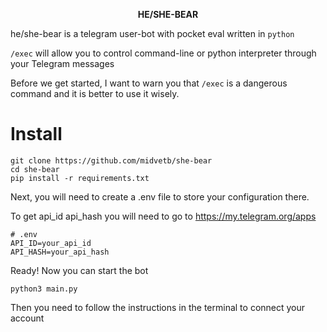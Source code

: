 <p align="center"><strong>HE/SHE-BEAR</strong></p>

he/she-bear is a telegram user-bot with pocket eval written in `python`

`/exec` will allow you to control command-line or python interpreter through your Telegram messages

Before we get started, I want to warn you that `/exec` is a dangerous command and it is better to use it wisely.

# Install
```commandline
git clone https://github.com/midvetb/she-bear
cd she-bear
pip install -r requirements.txt
```

Next, you will need to create a .env file to store your configuration there.

To get api_id api_hash you will need to go to https://my.telegram.org/apps
```dotenv
# .env
API_ID=your_api_id
API_HASH=your_api_hash
```


Ready! Now you can start the bot

```commandline
python3 main.py
```


Then you need to follow the instructions in the terminal to connect your account



